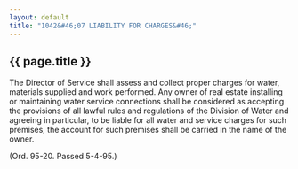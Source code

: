 ```yaml
---
layout: default 
title: "1042&#46;07 LIABILITY FOR CHARGES&#46;"
---
```


{{ page.title }}
----------------

The Director of Service shall assess and collect proper charges for
water, materials supplied and work performed. Any owner of real estate
installing or maintaining water service connections shall be considered
as accepting the provisions of all lawful rules and regulations of the
Division of Water and agreeing in particular, to be liable for all water
and service charges for such premises, the account for such premises
shall be carried in the name of the owner.

(Ord. 95-20. Passed 5-4-95.)
